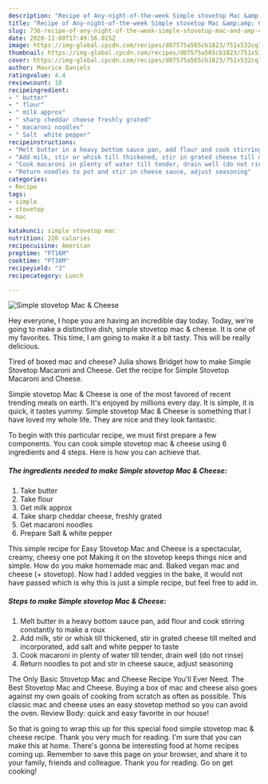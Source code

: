 ```yaml
---
description: "Recipe of Any-night-of-the-week Simple stovetop Mac &amp;amp; Cheese"
title: "Recipe of Any-night-of-the-week Simple stovetop Mac &amp;amp; Cheese"
slug: 736-recipe-of-any-night-of-the-week-simple-stovetop-mac-and-amp-cheese
date: 2020-11-08T17:49:56.015Z
image: https://img-global.cpcdn.com/recipes/d07575a565cb1823/751x532cq70/simple-stovetop-mac-cheese-recipe-main-photo.jpg
thumbnail: https://img-global.cpcdn.com/recipes/d07575a565cb1823/751x532cq70/simple-stovetop-mac-cheese-recipe-main-photo.jpg
cover: https://img-global.cpcdn.com/recipes/d07575a565cb1823/751x532cq70/simple-stovetop-mac-cheese-recipe-main-photo.jpg
author: Maurice Daniels
ratingvalue: 4.4
reviewcount: 10
recipeingredient:
- " butter"
- " flour"
- " milk approx"
- " sharp cheddar cheese freshly grated"
- " macaroni noodles"
- " Salt  white pepper"
recipeinstructions:
- "Melt butter in a heavy bottom sauce pan, add flour and cook stirring constantly to make a roux"
- "Add milk, stir or whisk till thickened, stir in grated cheese till melted and incorporated, add salt and white pepper to taste"
- "Cook macaroni in plenty of water till tender, drain well (do not rinse)"
- "Return noodles to pot and stir in cheese sauce, adjust seasoning"
categories:
- Recipe
tags:
- simple
- stovetop
- mac

katakunci: simple stovetop mac 
nutrition: 220 calories
recipecuisine: American
preptime: "PT16M"
cooktime: "PT38M"
recipeyield: "3"
recipecategory: Lunch

---
```



![Simple stovetop Mac &amp; Cheese](https://img-global.cpcdn.com/recipes/d07575a565cb1823/751x532cq70/simple-stovetop-mac-cheese-recipe-main-photo.jpg)

Hey everyone, I hope you are having an incredible day today. Today, we're going to make a distinctive dish, simple stovetop mac &amp; cheese. It is one of my favorites. This time, I am going to make it a bit tasty. This will be really delicious.

Tired of boxed mac and cheese? Julia shows Bridget how to make Simple Stovetop Macaroni and Cheese. Get the recipe for Simple Stovetop Macaroni and Cheese.

Simple stovetop Mac &amp; Cheese is one of the most favored of recent trending meals on earth. It's enjoyed by millions every day. It is simple, it is quick, it tastes yummy. Simple stovetop Mac &amp; Cheese is something that I have loved my whole life. They are nice and they look fantastic.


To begin with this particular recipe, we must first prepare a few components. You can cook simple stovetop mac &amp; cheese using 6 ingredients and 4 steps. Here is how you can achieve that.

<!--inarticleads1-->

##### The ingredients needed to make Simple stovetop Mac &amp; Cheese:

1. Take  butter
1. Take  flour
1. Get  milk approx
1. Take  sharp cheddar cheese, freshly grated
1. Get  macaroni noodles
1. Prepare  Salt &amp; white pepper


This simple recipe for Easy Stovetop Mac and Cheese is a spectacular, creamy, cheesy one pot Making it on the stovetop keeps things nice and simple. How do you make homemade mac and. Baked vegan mac and cheese (+ stovetop). Now had I added veggies in the bake, it would not have passed which is why this is just a simple recipe, but feel free to add in. 

<!--inarticleads2-->

##### Steps to make Simple stovetop Mac &amp; Cheese:

1. Melt butter in a heavy bottom sauce pan, add flour and cook stirring constantly to make a roux
1. Add milk, stir or whisk till thickened, stir in grated cheese till melted and incorporated, add salt and white pepper to taste
1. Cook macaroni in plenty of water till tender, drain well (do not rinse)
1. Return noodles to pot and stir in cheese sauce, adjust seasoning


The Only Basic Stovetop Mac and Cheese Recipe You&#39;ll Ever Need. The Best Stovetop Mac and Cheese. Buying a box of mac and cheese also goes against my own goals of cooking from scratch as often as possible. This classic mac and cheese uses an easy stovetop method so you can avoid the oven. Review Body: quick and easy favorite in our house! 

So that is going to wrap this up for this special food simple stovetop mac &amp; cheese recipe. Thank you very much for reading. I'm sure that you can make this at home. There's gonna be interesting food at home recipes coming up. Remember to save this page on your browser, and share it to your family, friends and colleague. Thank you for reading. Go on get cooking!
